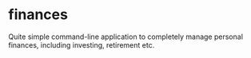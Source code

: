 # finances
Quite simple command-line application to completely manage personal finances, including investing, retirement etc.
